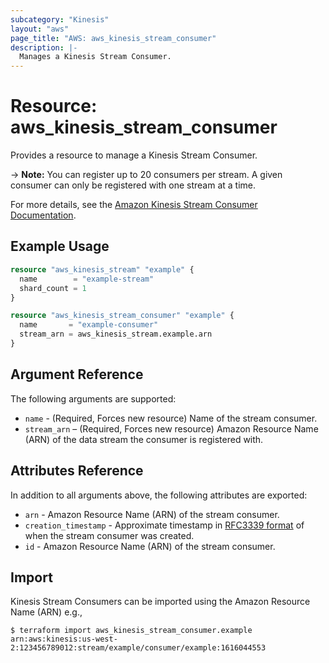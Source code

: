 ```yaml
---
subcategory: "Kinesis"
layout: "aws"
page_title: "AWS: aws_kinesis_stream_consumer"
description: |-
  Manages a Kinesis Stream Consumer.
---
```


# Resource: aws_kinesis_stream_consumer

Provides a resource to manage a Kinesis Stream Consumer.

-> **Note:** You can register up to 20 consumers per stream. A given consumer can only be registered with one stream at a time.

For more details, see the [Amazon Kinesis Stream Consumer Documentation][1].

## Example Usage

```terraform
resource "aws_kinesis_stream" "example" {
  name        = "example-stream"
  shard_count = 1
}

resource "aws_kinesis_stream_consumer" "example" {
  name       = "example-consumer"
  stream_arn = aws_kinesis_stream.example.arn
}
```

## Argument Reference

The following arguments are supported:

* `name` - (Required, Forces new resource) Name of the stream consumer.
* `stream_arn` – (Required, Forces new resource) Amazon Resource Name (ARN) of the data stream the consumer is registered with.

## Attributes Reference

In addition to all arguments above, the following attributes are exported:

* `arn` - Amazon Resource Name (ARN) of the stream consumer.
* `creation_timestamp` - Approximate timestamp in [RFC3339 format](https://tools.ietf.org/html/rfc3339#section-5.8) of when the stream consumer was created.
* `id` - Amazon Resource Name (ARN) of the stream consumer.

## Import

Kinesis Stream Consumers can be imported using the Amazon Resource Name (ARN) e.g.,

```
$ terraform import aws_kinesis_stream_consumer.example arn:aws:kinesis:us-west-2:123456789012:stream/example/consumer/example:1616044553
```

[1]: https://docs.aws.amazon.com/streams/latest/dev/amazon-kinesis-consumers.html